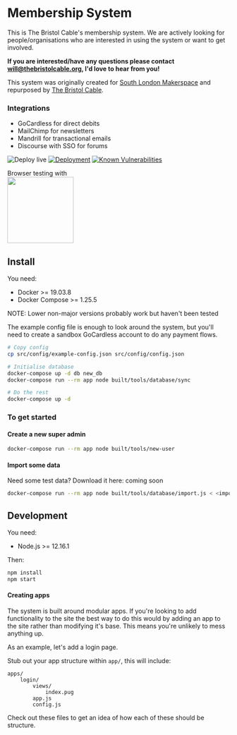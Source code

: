 # Membership System

This is The Bristol Cable's membership system. We are actively looking for
people/organisations who are interested in using the system or want to get
involved.

<b>If you are interested/have any questions please contact
will@thebristolcable.org, I'd love to hear from you!</b>

This system was originally created for
[South London Makerspace](http://southlondonmakerspace.org)
and repurposed by [The Bristol Cable](https://thebristolcable.org).

### Integrations

- GoCardless for direct debits
- MailChimp for newsletters
- Mandrill for transactional emails
- Discourse with SSO for forums

![Deploy live](https://github.com/thebristolcable/membership-system/workflows/Deploy%20live/badge.svg)
[![Deployment](https://circleci.com/gh/thebristolcable/membership-system.svg?style=shield)](https://circleci.com/gh/thebristolcable/membership-system)
[![Known Vulnerabilities](https://snyk.io/test/github/thebristolcable/membership-system/badge.svg?targetFile=package.json)](https://snyk.io/test/github/thebristolcable/membership-system?targetFile=package.json)

Browser testing with<br/>
<a href="https://www.browserstack.com/"><img src="https://user-images.githubusercontent.com/2084823/46341120-52388b00-c62f-11e8-8f41-270915ccc03b.png" width="150" /></a>

## Install

You need:

- Docker >= 19.03.8
- Docker Compose >= 1.25.5

NOTE: Lower non-major versions probably work but haven't been tested

The example config file is enough to look around the system, but you'll need to create a sandbox GoCardless account to do any payment flows.

```bash
# Copy config
cp src/config/example-config.json src/config/config.json

# Initialise database
docker-compose up -d db new_db
docker-compose run --rm app node built/tools/database/sync

# Do the rest
docker-compose up -d
```

### To get started

#### Create a new super admin

```bash
docker-compose run --rm app node built/tools/new-user
```

#### Import some data

Need some test data? Download it here: coming soon

```bash
docker-compose run --rm app node built/tools/database/import.js < <import file>
```

## Development

You need:

- Node.js >= 12.16.1

Then:

```bash
npm install
npm start
```

#### Creating apps

The system is built around modular apps. If you're looking to add functionality
to the site the best way to do this would by adding an app to the site rather
than modifying it's base. This means you're unlikely to mess anything up.

As an example, let's add a login page.

Stub out your app structure within `app/`, this will include:

```
apps/
	login/
		views/
			index.pug
		app.js
		config.js
```

Check out these files to get an idea of how each of these should be structure.
